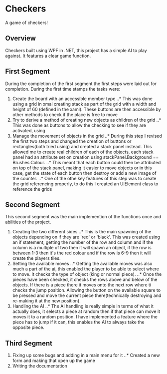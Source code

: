# Checkers
A game of checkers! 
## Overview
Checkers built using WPF in .NET, this project has a simple AI to play against. It features a clear game function.

## First Segment
During the completion of the first segment the first steps were laid out for completion. During the first time stamps the tasks were:
1. Create the board with an accessible member type
..* This was done using a grid in xmal creating stack as part of the grid with a width and height of 60 (defined in the xaml). These buttons are then accessible by other methods to check if the place is free to move
2. Try to derive a method of creating new objects as children of the grid
..* This was done as buttons to allow the checking to see if they are activated, using
3. Manage the movement of objects in the grid
..* During this step I revised the first two steps and changed the creation of buttons or rectangles(both tried using) and created a stack panel instead. This allowed me to create real children of each of the objects, each stack panel had an attribute set on creation using stackPanel.Background == Brushes.Colour. 
..* This meant that each button could then be attributed on top of the stack panel, making it easier to move objects or in this case, get the state of each button then destroy or add a new image of the counter. 
..* One of the othe key features of this step was to create the grid referencing properly, to do this I created an UIElement class to reference the grids 
## Second Segment
This second segment was the main implemention of the functions once and abilities of the project.
1. Creating the two different sides
..* This is the main spawning of the objects depending on if they are 'red' or 'black'. This was created using an if statement, getting the number of the row and column and if the column is a multiple of two then it will spawn an object, if the row is between 1-3 then it's the red colour and if the row is 6-9 then it will create the players tiles.
2. Setting the available moves
..* Getting the available moves was also much a part of the ai, this enabled the player to be able to select where to move. It checks the type of object (king or normal piece).
..* Once the pieces have been checked, it checks the rows above and below of the objects. If there is a piece there it moves onto the next row where ti checks the jump position. Allowing the button on the available square to be pressed and move the current piece there(technically destroying and re-making it at the new position).
3. Handling the AI
..* The AI handling is really simple in terms of what it actually does, it selects a piece at random then if that piece can move it moves it to a random position. I have implemented a feature where the piece has to jump if it can, this enables the AI to always take the opposite piece. 
## Third Segment
1. Fixing up some bugs and adding in a main menu for it
..* Created a new form and making that open up the game
2. Writing the documentation
